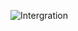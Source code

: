 ![Intergration](https://github.com/su-sumit/sumit-sati/workflows/Intergration/badge.svg?branch=dev)
